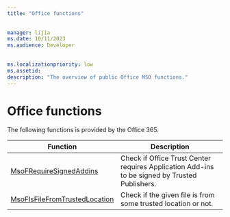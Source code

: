 ```yaml
---
title: "Office functions"
 
 
manager: lijia
ms.date: 10/11/2023
ms.audience: Developer
 
 
ms.localizationpriority: low
ms.assetid: 
description: "The overview of public Office MSO functions."
---
```


# Office functions

The following functions is provided by the Office 365.

|Function                                                                           |Description                                                                                         |
|-----------------------------------------------------------------------------------|----------------------------------------------------------------------------------------------------|
|[MsoFRequireSignedAddins](Office-funciton-MsoFRequireSignedAddins.md)              | Check if Office Trust Center requires Application Add-ins to be signed by Trusted Publishers.      |
|[MsoFIsFileFromTrustedLocation](Office-function-MsoFIsFileFromTrustedLocation.md)  | Check if the given file is from some trusted location or not.                                      |
